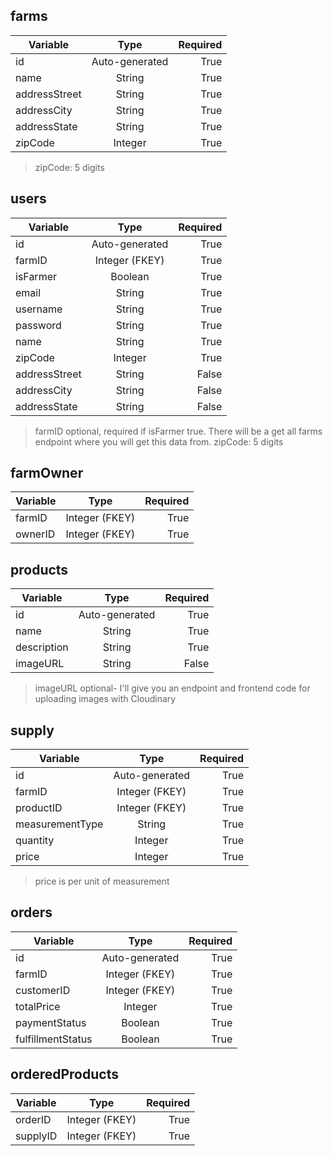 <!-- | Tables        | Are           | Cool  |
| ------------- |:-------------:| -----:|
| col 3 is      | right-aligned | $1600 |
| col 2 is      | centered      |   $12 |
| zebra stripes | are neat      |    $1 |

There must be at least 3 dashes separating each header cell.
The outer pipes (|) are optional, and you don't need to make the 
raw Markdown line up prettily. You can also use inline Markdown. -->
## farms
| Variable      | Type           | Required |
| ------------- |:--------------:| --------:|
| id            | Auto-generated |     True |
| name          | String         |     True |
| addressStreet | String         |     True |
| addressCity   | String         |     True |
| addressState  | String         |     True |
| zipCode       | Integer        |     True |
>zipCode: 5 digits

## users
| Variable      | Type           | Required |
| ------------- |:--------------:| --------:|
| id            | Auto-generated |     True |
| farmID        | Integer (FKEY) |     True |
| isFarmer      | Boolean        |     True |
| email         | String         |     True |
| username      | String         |     True |
| password      | String         |     True |
| name          | String         |     True |
| zipCode       | Integer        |     True |
| addressStreet | String         |    False |
| addressCity   | String         |    False |
| addressState  | String         |    False |
>farmID optional, required if isFarmer true. There will be a get all farms endpoint where you will get this data from.
>zipCode: 5 digits

## farmOwner
| Variable      | Type           | Required |
| ------------- |:--------------:| --------:|
| farmID        | Integer (FKEY) |     True |
| ownerID       | Integer (FKEY) |     True |

## products
| Variable      | Type           | Required |
| ------------- |:--------------:| --------:|
| id            | Auto-generated |     True |
| name          | String         |     True |
| description   | String         |     True |
| imageURL      | String         |    False |
>imageURL optional- I'll give you an endpoint and frontend code for uploading images with Cloudinary

## supply
| Variable        | Type           | Required |
| --------------- |:--------------:| --------:|
| id              | Auto-generated |     True |
| farmID          | Integer (FKEY) |     True |
| productID       | Integer (FKEY) |     True |
| measurementType | String         |     True |
| quantity        | Integer        |     True |
| price           | Integer        |     True |
>price is per unit of measurement

## orders
| Variable          | Type           | Required |
| ----------------- |:--------------:| --------:|
| id                | Auto-generated |     True |
| farmID            | Integer (FKEY) |     True |
| customerID        | Integer (FKEY) |     True |
| totalPrice        | Integer        |     True |
| paymentStatus     | Boolean        |     True |
| fulfillmentStatus | Boolean        |     True |

## orderedProducts
| Variable      | Type           | Required |
| ------------- |:--------------:| --------:|
| orderID       | Integer (FKEY) |     True |
| supplyID      | Integer (FKEY) |     True |